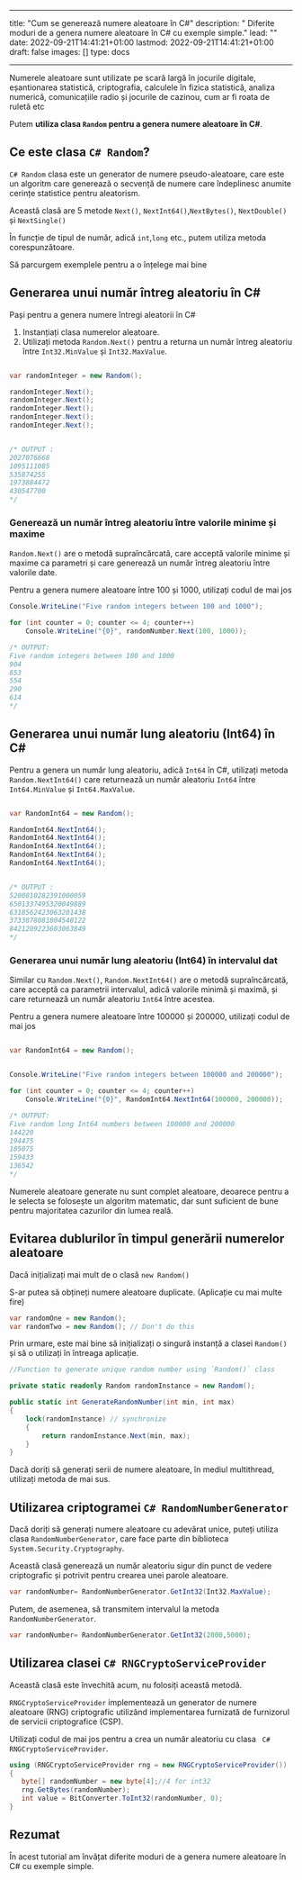 
---
title: "Cum se generează numere aleatoare în C#"
description: " Diferite moduri de a genera numere aleatoare în C# cu exemple simple."
lead: ""
date: 2022-09-21T14:41:21+01:00
lastmod: 2022-09-21T14:41:21+01:00
draft: false
images: []
type: docs

---


Numerele aleatoare sunt utilizate pe scară largă în jocurile digitale, eșantionarea statistică, criptografia, calculele în fizica statistică, analiza numerică, comunicațiile radio și jocurile de cazinou, cum ar fi roata de ruletă etc 

Putem **utiliza clasa `Random` pentru a genera numere aleatoare în C#**.

## Ce este clasa `C# Random`?

`C# Random` clasa  este un generator de numere pseudo-aleatoare, care este un algoritm care generează o secvență de numere care îndeplinesc anumite cerințe statistice pentru aleatorism.

Această clasă are 5 metode `Next()`, `NextInt64()`,`NextBytes()`, `NextDouble()` și `NextSingle()` 

În funcție de tipul de număr, adică `int`,`long` etc., putem utiliza metoda corespunzătoare.

Să parcurgem exemplele pentru a o înțelege mai bine 

## Generarea unui număr întreg aleatoriu în C# 

Pași pentru a genera numere întregi aleatorii în C# 

1. Instanțiați clasa numerelor aleatoare.
2. Utilizați metoda `Random.Next()` pentru a returna un număr întreg aleatoriu între `Int32.MinValue` și `Int32.MaxValue`.

```csharp

var randomInteger = new Random();

randomInteger.Next();
randomInteger.Next();
randomInteger.Next();
randomInteger.Next();
randomInteger.Next(); 


/* OUTPUT : 
2027076668
1095111085
535874255
1973884472
430547700
*/
```

### Generează un număr întreg aleatoriu între valorile minime și maxime

`Random.Next()` are o metodă supraîncărcată, care acceptă valorile minime și maxime ca parametri și care generează un număr întreg aleatoriu între valorile date.

Pentru a genera numere aleatoare între 100 și 1000, utilizați codul de mai jos

```csharp
Console.WriteLine("Five random integers between 100 and 1000");

for (int counter = 0; counter <= 4; counter++)
    Console.WriteLine("{0}", randomNumber.Next(100, 1000));

/* OUTPUT:
Five random integers between 100 and 1000
904
853
554
290
614
*/
```

## Generarea unui număr lung aleatoriu (Int64) în C# 

Pentru a genera un număr lung aleatoriu, adică `Int64` în C#, utilizați metoda `Random.NextInt64()` care returnează un număr aleatoriu `Int64` între `Int64.MinValue` și `Int64.MaxValue`.

```csharp

var RandomInt64 = new Random();

RandomInt64.NextInt64();
RandomInt64.NextInt64();
RandomInt64.NextInt64();
RandomInt64.NextInt64();
RandomInt64.NextInt64(); 


/* OUTPUT : 
5200810282391000059
6501337495320049889
6318562423063201438
3733878081804548122
8421209223603063849
*/
```

### Generarea unui număr lung aleatoriu (Int64) în intervalul dat

Similar cu `Random.Next()`, `Random.NextInt64()` are o metodă supraîncărcată, care acceptă ca parametrii intervalul, adică valorile minimă și maximă, și care returnează un număr aleatoriu `Int64` între acestea.

Pentru a genera numere aleatoare între 100000 și 200000, utilizați codul de mai jos

```csharp

var RandomInt64 = new Random();


Console.WriteLine("Five random integers between 100000 and 200000");

for (int counter = 0; counter <= 4; counter++)
    Console.WriteLine("{0}", RandomInt64.NextInt64(100000, 200000));

/* OUTPUT:
Five random long Int64 numbers between 100000 and 200000
144220
194475
185075
159433
136542
*/
```

Numerele aleatoare generate nu sunt complet aleatoare, deoarece pentru a le selecta se folosește un algoritm matematic, dar sunt suficient de bune pentru majoritatea cazurilor din lumea reală.

## Evitarea dublurilor în timpul generării numerelor aleatoare

Dacă inițializați mai mult de o clasă `new Random()` 

S-ar putea să obțineți numere aleatoare duplicate. (Aplicație cu mai multe fire)

```csharp
var randomOne = new Random();
var randomTwo = new Random(); // Don't do this
```

Prin urmare, este mai bine să inițializați o singură instanță a clasei `Random()` și să o utilizați în întreaga aplicație.

```csharp
//Function to generate unique random number using `Random()` class

private static readonly Random randomInstance = new Random();

public static int GenerateRandomNumber(int min, int max)
{
    lock(randomInstance) // synchronize
    {
        return randomInstance.Next(min, max);
    }
}
```
Dacă doriți să generați serii de numere aleatoare, în mediul multithread, utilizați metoda de mai sus.

## Utilizarea criptogramei `C# RandomNumberGenerator`

Dacă doriți să generați numere aleatoare cu adevărat unice, puteți utiliza clasa `RandomNumberGenerator`, care face parte din biblioteca `System.Security.Cryptography`.

Această clasă generează un număr aleatoriu sigur din punct de vedere criptografic și potrivit pentru crearea unei parole aleatoare.

```csharp
var randomNumber= RandomNumberGenerator.GetInt32(Int32.MaxValue);

```

Putem, de asemenea, să transmitem intervalul la metoda `RandomNumberGenerator`.

```csharp
var randomNumber= RandomNumberGenerator.GetInt32(2000,5000);

```

## Utilizarea clasei `C# RNGCryptoServiceProvider` 

Această clasă este învechită acum, nu folosiți această metodă.

`RNGCryptoServiceProvider` implementează un generator de numere aleatoare (RNG) criptografic utilizând implementarea furnizată de furnizorul de servicii criptografice (CSP).

Utilizați codul de mai jos pentru a crea un număr aleatoriu cu clasa ` C# RNGCryptoServiceProvider`.

```csharp
using (RNGCryptoServiceProvider rng = new RNGCryptoServiceProvider())
{
   byte[] randomNumber = new byte[4];//4 for int32
   rng.GetBytes(randomNumber);
   int value = BitConverter.ToInt32(randomNumber, 0);
}
```

## Rezumat

În acest tutorial am învățat diferite moduri de a genera numere aleatoare în C# cu exemple simple.


















